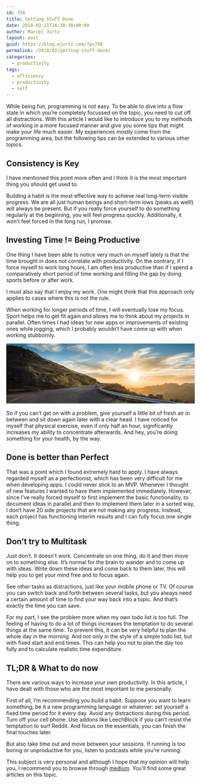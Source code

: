 ```yaml
---
id: 758
title: Getting Stuff Done
date: 2018-02-21T16:30:38+00:00
author: Marcel Jurtz
layout: post
guid: https://blog.mjurtz.com/?p=758
permalink: /2018/02/getting-stuff-done/
categories:
  - productivity
tags:
  - efficiency
  - productivity
  - self
---
```

While being fun, programming is not easy. To be able to dive into a flow state in which you&#8217;re completely focussed on the topic, you need to cut off all distractions. With this article I would like to introduce you to my methods of working in a more focused manner and give you some tips that might make your life much easier. My experiences mostly come from the programming area, but the following tips can be extended to various other topics.

## Consistency is Key

I have mentioned this point more often and I think it is the most important thing you should get used to.

Building a habit is the most effective way to achieve real long-term visible progress. We are all just human beings and short-term lows (peaks as well!) will always be present. But if you really force yourself to do something regularly at the beginning, you will feel progress quickly. Additionally, it won&#8217;t feel forced in the long run, I promise.

## Investing Time != Being Productive

One thing I have been able to notice very much on myself lately is that the time brought in does not correlate with productivity. On the contrary, if I force myself to work long hours, I am often less productive than if I spend a comparatively short period of time working and filling the gap by doing sports before or after work.

I must also say that I enjoy my work. One might think that this approach only applies to cases where this is not the rule.

When working for longer periods of time, I will eventually lose my focus. Sport helps me to get fit again and allows me to think about my projects in parallel. Often times I had ideas for new apps or improvements of existing ones while jogging, which I probably wouldn&#8217;t have come up with when working stubbornly.

![Focus / Running - by Unsplash](/assets/2018/focus_running.png)

So if you can&#8217;t get on with a problem, give yourself a little bit of fresh air in between and sit down again later with a clear head. I have noticed for myself that physical exercise, even if only half an hour, significantly increases my ability to concentrate afterwards. And hey, you&#8217;re doing something for your health, by the way.

## Done is better than Perfect

That was a point which I found extremely hard to apply. I have always regarded myself as a perfectionist, which has been very difficult for me when developing apps. I could never stick to an MVP. Whenever I thought of new features I wanted to have them implemented immediately. However, since I&#8217;ve really forced myself to first implement the basic functionality, to document ideas in parallel and then to implement them later in a sorted way, I don&#8217;t have 20 side projects that are not making any progress. Instead, each project has functioning interim results and I can fully focus one single thing.

## Don&#8217;t try to Multitask

Just don&#8217;t. It doesn&#8217;t work. Concentrate on one thing, do it and then move on to something else. It&#8217;s normal for the brain to wander and to come up with ideas. Write down these ideas and come back to them later, this will help you to get your mind free and to focus again.

See other tasks as distractions, just like your mobile phone or TV. Of course you can switch back and forth between several tasks, but you always need a certain amount of time to find your way back into a topic. And that&#8217;s exactly the time you can save.

For my part, I see the problem more when my own todo list is too full. The feeling of having to do a lot of things increases the temptation to do several things at the same time. To prevent this, it can be very helpful to plan the whole day in the morning. And not only in the style of a simple todo list, but with fixed start and end times. This can help you not to plan the day too fully and to calculate realistic time expenditure.

## TL;DR & What to do now

There are various ways to increase your own productivity. In this article, I have dealt with those who are the most important to me personally.

First of all, I&#8217;m recommending you build a habit. Suppose you want to learn something, be it a new programming language or whatever: set yourself a fixed time period for it every day. Avoid any distractions during this period. Turn off your cell phone. Use addons like LeechBlock if you can&#8217;t resist the temptation to surf Reddit. And focus on the essentials, you can finish the final touches later.

But also take time out and move between your sessions. If running is too boring or unproductive for you, listen to podcasts while you&#8217;re running.

This subject is very personal and although I hope that my opinion will help you, I recommend you to browse through [medium](https://medium.com/search?q=productivity). You&#8217;ll find some great articles on this topic.